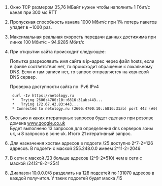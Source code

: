 1. Окно TCP размером 35,76 МБайт нужен чтобы наполнить 1 Гбит/с канал при 300 мс RTT

2. Пропускная способность канала 1000 Мбит/с при 1% потерь пакетов упадет в ~1000 раз.

3. Максимальная реальная скорость передачи данных достижима при линке 100 Мбит/с - 94.9285 Мбит/с

4. При открытии сайта происходит следующее:  
   
    Попытка разрезолвить имя сайта в ip-адрес через файл hosts, если в файле соответствия нет, то происходит обращение к локальному DNS. Если и там записи нет, то запрос отправляется на корневой DNS сервер.  

    Проверка доступности сайта по IPv6 IPv4
        
        curl -Iv https://netology.ru
        *   Trying 2606:4700:10::6816:31ab:443...
        *   Trying 172.67.43.83:443...
        * Connected to netology.ru (2606:4700:10::6816:31ab) port 443 (#0)

    
5. Сколько и каких итеративных запросов будет сделано при резолве домена www.google.co.uk  
 Будет выполнено 13 запросов для определения dns серверов зоны uk, и 8 запросов в зоне uk. Итого 21 итеративный запрос.

   
6. Для назначения хостам адресов в подсети /25 доступно 2^7-2=126 адресов.
В подсети с маской 255.248.0.0 имеем 2^11-2=2046

   
7. В сети с маской /23 больше адресов (2^9-2=510) чем в сети с маской /24(2^8-2=254) 


8. Диапазон 10.0.0.0/8 разделить на 128 подсетей по 131070 адресов в каждой получится. У таких подсетей будет маска /15
